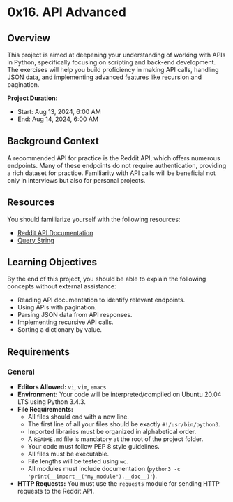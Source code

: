 # 0x16. API Advanced

## Overview
This project is aimed at deepening your understanding of working with APIs in Python, specifically focusing on scripting and back-end development. The exercises will help you build proficiency in making API calls, handling JSON data, and implementing advanced features like recursion and pagination.

**Project Duration:**  
- Start: Aug 13, 2024, 6:00 AM  
- End: Aug 14, 2024, 6:00 AM  

## Background Context
A recommended API for practice is the Reddit API, which offers numerous endpoints. Many of these endpoints do not require authentication, providing a rich dataset for practice. Familiarity with API calls will be beneficial not only in interviews but also for personal projects.

## Resources
You should familiarize yourself with the following resources:
- [Reddit API Documentation](https://www.reddit.com/dev/api)
- [Query String](https://en.wikipedia.org/wiki/Query_string)

## Learning Objectives
By the end of this project, you should be able to explain the following concepts without external assistance:
- Reading API documentation to identify relevant endpoints.
- Using APIs with pagination.
- Parsing JSON data from API responses.
- Implementing recursive API calls.
- Sorting a dictionary by value.

## Requirements

### General
- **Editors Allowed:** `vi`, `vim`, `emacs`
- **Environment:** Your code will be interpreted/compiled on Ubuntu 20.04 LTS using Python 3.4.3.
- **File Requirements:**
  - All files should end with a new line.
  - The first line of all your files should be exactly `#!/usr/bin/python3`.
  - Imported libraries must be organized in alphabetical order.
  - A `README.md` file is mandatory at the root of the project folder.
  - Your code must follow PEP 8 style guidelines.
  - All files must be executable.
  - File lengths will be tested using `wc`.
  - All modules must include documentation (`python3 -c 'print(__import__("my_module").__doc__)'`).
- **HTTP Requests:** You must use the `requests` module for sending HTTP requests to the Reddit API.
